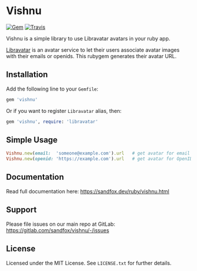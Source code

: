 # Vishnu

[![Gem](https://img.shields.io/gem/v/vishnu.svg?maxAge=2592000)](https://rubygems.org/gems/vishnu)
[![Travis](https://img.shields.io/travis/arokettu/vishnu.svg?maxAge=2592000)](https://travis-ci.org/arokettu/vishnu)

Vishnu is a simple library to use Libravatar avatars in your ruby app.

[Libravatar](https://libravatar.org/) is an avatar service to let their
users associate avatar images with their emails or openids. This rubygem
generates their avatar URL.

## Installation

Add the following line to your ```Gemfile```:

```ruby
gem 'vishnu'
```

Or if you want to register ```Libravatar``` alias, then:

```ruby
gem 'vishnu', require: 'libravatar'
```

## Simple Usage

```ruby
Vishnu.new(email:  'someone@example.com').url   # get avatar for email
Vishnu.new(openid: 'https://example.com').url   # get avatar for OpenID URL
```

## Documentation

Read full documentation here: <https://sandfox.dev/ruby/vishnu.html>

## Support

Please file issues on our main repo at GitLab: <https://gitlab.com/sandfox/vishnu/-/issues>

## License

Licensed under the MIT License. See ```LICENSE.txt``` for further details.
